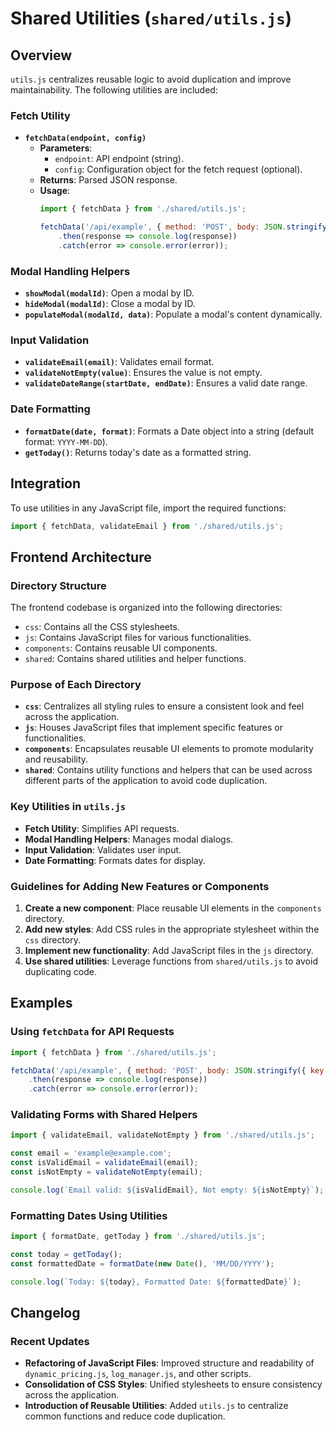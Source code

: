 # Shared Utilities (`shared/utils.js`)

## Overview
`utils.js` centralizes reusable logic to avoid duplication and improve maintainability. The following utilities are included:

### Fetch Utility
- **`fetchData(endpoint, config)`**
  - **Parameters**:
    - `endpoint`: API endpoint (string).
    - `config`: Configuration object for the fetch request (optional).
  - **Returns**: Parsed JSON response.
  - **Usage**:
    ```javascript
    import { fetchData } from './shared/utils.js';

    fetchData('/api/example', { method: 'POST', body: JSON.stringify({ key: 'value' }) })
        .then(response => console.log(response))
        .catch(error => console.error(error));
    ```

### Modal Handling Helpers
- **`showModal(modalId)`**: Open a modal by ID.
- **`hideModal(modalId)`**: Close a modal by ID.
- **`populateModal(modalId, data)`**: Populate a modal's content dynamically.

### Input Validation
- **`validateEmail(email)`**: Validates email format.
- **`validateNotEmpty(value)`**: Ensures the value is not empty.
- **`validateDateRange(startDate, endDate)`**: Ensures a valid date range.

### Date Formatting
- **`formatDate(date, format)`**: Formats a Date object into a string (default format: `YYYY-MM-DD`).
- **`getToday()`**: Returns today's date as a formatted string.

## Integration
To use utilities in any JavaScript file, import the required functions:
```javascript
import { fetchData, validateEmail } from './shared/utils.js';
```

## Frontend Architecture

### Directory Structure
The frontend codebase is organized into the following directories:
- `css`: Contains all the CSS stylesheets.
- `js`: Contains JavaScript files for various functionalities.
- `components`: Contains reusable UI components.
- `shared`: Contains shared utilities and helper functions.

### Purpose of Each Directory
- **`css`**: Centralizes all styling rules to ensure a consistent look and feel across the application.
- **`js`**: Houses JavaScript files that implement specific features or functionalities.
- **`components`**: Encapsulates reusable UI elements to promote modularity and reusability.
- **`shared`**: Contains utility functions and helpers that can be used across different parts of the application to avoid code duplication.

### Key Utilities in `utils.js`
- **Fetch Utility**: Simplifies API requests.
- **Modal Handling Helpers**: Manages modal dialogs.
- **Input Validation**: Validates user input.
- **Date Formatting**: Formats dates for display.

### Guidelines for Adding New Features or Components
1. **Create a new component**: Place reusable UI elements in the `components` directory.
2. **Add new styles**: Add CSS rules in the appropriate stylesheet within the `css` directory.
3. **Implement new functionality**: Add JavaScript files in the `js` directory.
4. **Use shared utilities**: Leverage functions from `shared/utils.js` to avoid duplicating code.

## Examples

### Using `fetchData` for API Requests
```javascript
import { fetchData } from './shared/utils.js';

fetchData('/api/example', { method: 'POST', body: JSON.stringify({ key: 'value' }) })
    .then(response => console.log(response))
    .catch(error => console.error(error));
```

### Validating Forms with Shared Helpers
```javascript
import { validateEmail, validateNotEmpty } from './shared/utils.js';

const email = 'example@example.com';
const isValidEmail = validateEmail(email);
const isNotEmpty = validateNotEmpty(email);

console.log(`Email valid: ${isValidEmail}, Not empty: ${isNotEmpty}`);
```

### Formatting Dates Using Utilities
```javascript
import { formatDate, getToday } from './shared/utils.js';

const today = getToday();
const formattedDate = formatDate(new Date(), 'MM/DD/YYYY');

console.log(`Today: ${today}, Formatted Date: ${formattedDate}`);
```

## Changelog

### Recent Updates
- **Refactoring of JavaScript Files**: Improved structure and readability of `dynamic_pricing.js`, `log_manager.js`, and other scripts.
- **Consolidation of CSS Styles**: Unified stylesheets to ensure consistency across the application.
- **Introduction of Reusable Utilities**: Added `utils.js` to centralize common functions and reduce code duplication.
